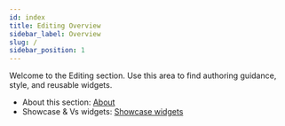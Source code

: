 ```yaml
---
id: index
title: Editing Overview
sidebar_label: Overview
slug: /
sidebar_position: 1
---
```


Welcome to the Editing section. Use this area to find authoring guidance, style, and reusable widgets.

- About this section: [About](/editing/about)
- Showcase & Vs widgets: [Showcase widgets](/editing/showcase-widgets)


